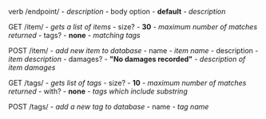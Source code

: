 verb /endpoint/ - *description*
    - body option - **default** - *description*

GET /item/ - *gets a list of items*
    - size? - **30** - *maximum number of matches returned*
    - tags? - **none** - *matching tags*

POST /item/ - *add new item to database*
    - name - *item name*
    - description - *item description*
    - damages? - **"No damages recorded"** - *description of item damages*

GET /tags/ - *gets list of tags*
    - size? - **10** - *maximum number of matches returned*
    - with? - **none** - *tags which include substring*
    
POST /tags/ - *add a new tag to database*
    - name - *tag name*


